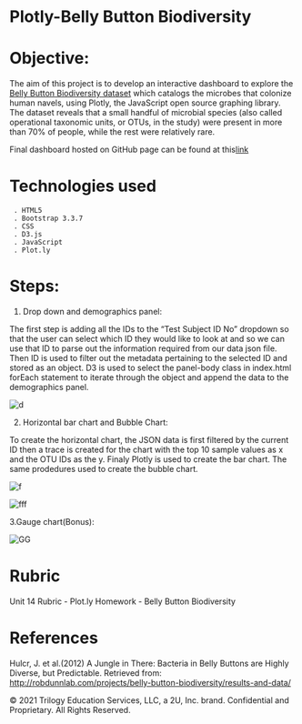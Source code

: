 # Plotly-Belly Button Biodiversity

# Objective:
The aim of this project is to develop an interactive dashboard to explore the [Belly Button Biodiversity dataset](http://robdunnlab.com/projects/belly-button-biodiversity) which catalogs the microbes that colonize human navels, using Plotly, the JavaScript open source graphing library. The dataset reveals that a small handful of microbial species (also called operational taxonomic units, or OTUs, in the study) were present in more than 70% of people, while the rest were relatively rare.

Final dashboard hosted on GitHub page can be found at this[link]()

# Technologies used
     . HTML5
     . Bootstrap 3.3.7
     . CSS
     . D3.js
     . JavaScript
     . Plot.ly
# Steps:
1. Drop down and demographics panel:

The first step is adding all the IDs to the “Test Subject ID No” dropdown so that the user can select which ID they would like to look at and so we can use that ID to parse out the information required from our data json file. Then ID is used to filter out the metadata pertaining to the selected ID and stored as an object. D3 is used to select the panel-body class in index.html forEach statement to iterate through the object and append the data to the demographics panel.

![d](https://user-images.githubusercontent.com/84547558/161367802-73e09362-d7bc-462e-97f7-b9daf4828a33.png)

2. Horizontal bar chart and Bubble Chart: 

To create the horizontal chart, the JSON data is first filtered by the current ID then a trace is created for the chart with the top 10 sample values as x and the OTU IDs as the y. Finaly Plotly is used to create the bar chart. The same prodedures used to create the bubble chart.

![f](https://user-images.githubusercontent.com/84547558/161367958-7fdf4465-edd2-4e7f-908f-829795afe5fa.png)


![fff](https://user-images.githubusercontent.com/84547558/161367990-5d44d1f6-f979-4b35-8990-9dd7e20ab34f.png)

3.Gauge chart(Bonus): 


![GG](https://user-images.githubusercontent.com/84547558/161368230-2d25e772-bef2-44ee-a125-c3c1fa76ab2a.png)


# Rubric
Unit 14 Rubric - Plot.ly Homework - Belly Button Biodiversity


# References
Hulcr, J. et al.(2012) A Jungle in There: Bacteria in Belly Buttons are Highly Diverse, but Predictable. Retrieved from: http://robdunnlab.com/projects/belly-button-biodiversity/results-and-data/

© 2021 Trilogy Education Services, LLC, a 2U, Inc. brand. Confidential and Proprietary. All Rights Reserved.
